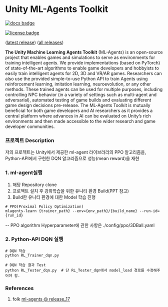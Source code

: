 # Unity ML-Agents Toolkit

[![docs badge](https://img.shields.io/badge/docs-reference-blue.svg)](https://github.com/Unity-Technologies/ml-agents/tree/release_20_docs/docs/)

[![license badge](https://img.shields.io/badge/license-Apache--2.0-green.svg)](../LICENSE.md)

([latest release](https://github.com/Unity-Technologies/ml-agents/releases/tag/latest_release))
([all releases](https://github.com/Unity-Technologies/ml-agents/releases))

**The Unity Machine Learning Agents Toolkit** (ML-Agents) is an open-source
project that enables games and simulations to serve as environments for
training intelligent agents. We provide implementations (based on PyTorch)
of state-of-the-art algorithms to enable game developers and hobbyists to easily
train intelligent agents for 2D, 3D and VR/AR games. Researchers can also use the
provided simple-to-use Python API to train Agents using reinforcement learning,
imitation learning, neuroevolution, or any other methods. These trained agents can be
used for multiple purposes, including controlling NPC behavior (in a variety of
settings such as multi-agent and adversarial), automated testing of game builds
and evaluating different game design decisions pre-release. The ML-Agents
Toolkit is mutually beneficial for both game developers and AI researchers as it
provides a central platform where advances in AI can be evaluated on Unity’s
rich environments and then made accessible to the wider research and game
developer communities.

### 프로젝트 Description
저의 프로젝트는 Unity에서 제공한 ml-agent 라이브러리의 PPO 알고리즘을, Python-API에서 구현한 DQN 알고리즘으로 성능(mean reward)을 재현


### 1. ml-agent실행

1. 해당 Repository clone
2. 프로젝트 설치 후 강화학습을 위한 유니티 환경 Build(PPT 참고)
3. Build한 유니티 환경에 대한 Model 학습 진행
```{python}
# PPO(Proximal Policy Optimization)
mlagents-learn {trainer_path} --env={env_path}/{build_name} --run-id={run_id}
```
-- PPO algorithm Hyperparameter에 관한 사항은 ./config/ppo/3DBall.yaml 

### 2. Python-API DQN 실행
```
# DQN 학습
python RL_Trainer_dqn.py

# DQN 학습 결과 Test
python RL_Tester_dqn.py  # 단 RL_Tester_dqn에서 model_load 경로를 수정해주어야 함.

```


### References
1. folk [ml-agents @ release_17](https://github.com/Unity-Technologies/ml-agents/releases/tag/release_17)
